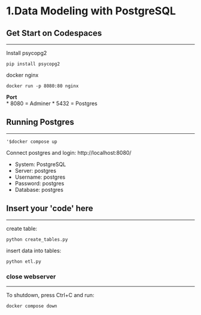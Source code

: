 # 1.Data Modeling with PostgreSQL

## Get Start on Codespaces
---------------------------------------

Install psycopg2
`````````````````````````````````````````````
pip install psycopg2
`````````````````````````````````````````````

docker nginx
`````````````````````````````````````````````
docker run -p 8080:80 nginx
`````````````````````````````````````````````

**Port**  
        * 8080 = Adminer
        * 5432 = Postgres

## Running Postgres
----------------------------------------

`````````````````````````````````````````````
'$docker compose up
`````````````````````````````````````````````

Connect postgres and login: http://localhost:8080/

* System: PostgreSQL
* Server: postgres
* Username: postgres
* Password: postgres
* Database: postgres

## Insert your 'code' here
----------------------------------------

create table:

`````````````````````````````````````````````
python create_tables.py
`````````````````````````````````````````````

insert data into tables:

`````````````````````````````````````````````
python etl.py
`````````````````````````````````````````````

### close webserver
----------------------------------------
To shutdown, press Ctrl+C and run: 
`````````````````````````````````````````````
docker compose down
`````````````````````````````````````````````